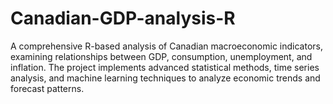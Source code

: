 # Canadian-GDP-analysis-R
A comprehensive R-based analysis of Canadian macroeconomic indicators, examining relationships between GDP, consumption, unemployment, and inflation. The project implements advanced statistical methods, time series analysis, and machine learning techniques to analyze economic trends and forecast patterns.

